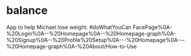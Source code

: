 # balance
App to help Michael lose weight. 
\#doWhatYouCan
<mockup version="1.0" skin="sketch" fontFace="Balsamiq Sans" measuredW="1325" measuredH="582" mockupW="650" mockupH="430">
  <controls>
    <control controlID="0" controlTypeID="com.balsamiq.mockups::SiteMap" x="675" y="152" w="-1" h="-1" measuredW="650" measuredH="430" zOrder="0" locked="false" isInGroup="-1">
      <controlProperties>
        <text>FacePage%0A-%20Login%0A--%20Homepage%0A--%20Homepage-graph%0A-%20Signup%0A--%20Profile%20Setup%0A---%20Homepage%0A---%20Homepage-graph%0A-%20About/How-to-Use</text>
      </controlProperties>
    </control>
  </controls>
</mockup>
